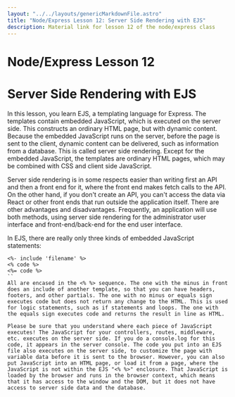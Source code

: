 ```yaml
---
layout: "../../layouts/genericMarkdownFile.astro"
title: "Node/Express Lesson 12: Server Side Rendering with EJS"
description: Material link for lesson 12 of the node/express class
---
```


# Node/Express Lesson 12

# Server Side Rendering with EJS

In this lesson, you learn EJS, a templating language for Express. The templates contain embedded JavaScript, which is executed on the server side. This constructs an ordinary HTML page, but with dynamic content. Because the embedded JavaScript runs on the server, before the page is sent to the client, dynamic content can be delivered, such as information from a database. This is called server side rendering. Except for the embedded JavaScript, the templates are ordinary HTML pages, which may be combined with CSS and client side JavaScript.

Server side rendering is in some respects easier than writing first an API and then a front end for it, where the front end makes fetch calls to the API. On the other hand, if you don't create an API, you can't access the data via React or other front ends that run outside the application itself. There are other advantages
and disadvantages. Frequently, an application will use both methods, using server side rendering for
the administrator user interface and front-end/back-end for the end user interface.

In EJS, there are really only three kinds of embedded JavaScript statements:

```
<%- include 'filename' %>
<% code %>
<%= code %>
``
All are encased in the <% %> sequence. The one with the minus in front does an include of another template, so that you can have headers, footers, and other partials. The one with no minus or equals sign executes code but does not return any change to the HTML. This is used for logic statements, such as if statements and loops. The one with the equals sign executes code and returns the result in line as HTML.

Please be sure that you understand where each piece of JavaScript executes! The JavaScript for your controllers, routes, middleware, etc. executes on the server side. If you do a console.log for this code, it appears in the server console. The code you put into an EJS file also executes on the server side, to customize the page with variable data before it is sent to the browser. However, you can also put JavaScript into an HTML page, or load it from a page, where the JavaScript is not within the EJS "<% %>" enclosure. That JavaScript is loaded by the browser and runs in the browser context, which means that it has access to the window and the DOM, but it does not have access to server side data and the database.
```
